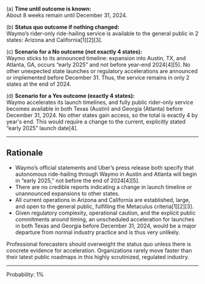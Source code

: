 (a) **Time until outcome is known:**  
About 8 weeks remain until December 31, 2024.

(b) **Status quo outcome if nothing changed:**  
Waymo’s rider-only ride-hailing service is available to the general public in 2 states: Arizona and California[1][2][3].

(c) **Scenario for a No outcome (not exactly 4 states):**  
Waymo sticks to its announced timeline: expansion into Austin, TX, and Atlanta, GA, occurs “early 2025” and not before year-end 2024[4][5]. No other unexpected state launches or regulatory accelerations are announced or implemented before December 31. Thus, the service remains in only 2 states at the end of 2024.

(d) **Scenario for a Yes outcome (exactly 4 states):**  
Waymo accelerates its launch timelines, and fully public rider-only service becomes available in both Texas (Austin) and Georgia (Atlanta) before December 31, 2024. No other states gain access, so the total is exactly 4 by year's end. This would require a change to the current, explicitly stated “early 2025” launch date[4].

---

## Rationale

- Waymo’s official statements and Uber’s press release both specify that autonomous ride-hailing through Waymo in Austin and Atlanta will begin in “early 2025,” not before the end of 2024[4][5].
- There are no credible reports indicating a change in launch timeline or unannounced expansions to other states.
- All current operations in Arizona and California are established, large, and open to the general public, fulfilling the Metaculus criteria[1][2][3].
- Given regulatory complexity, operational caution, and the explicit public commitments around timing, an unscheduled acceleration for launches in both Texas and Georgia before December 31, 2024, would be a major departure from normal industry practice and is thus very unlikely.

Professional forecasters should overweight the status quo unless there is concrete evidence for acceleration. Organizations rarely move faster than their latest public roadmaps in this highly scrutinized, regulated industry.

---

Probability: 1%